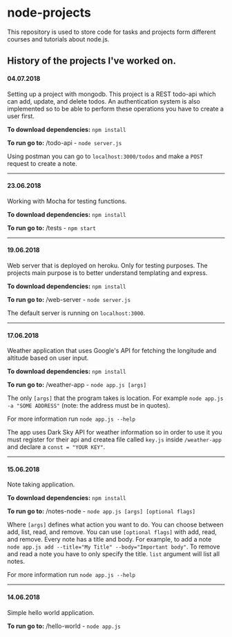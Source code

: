 # node-projects

This repository is used to store code for tasks and projects form different courses and tutorials about node.js.

## History of the projects I've worked on.

#### 04.07.2018
Setting up a project with mongodb. This project is a REST todo-api which can add, update, and delete todos. An authentication system is also implemented so to be able to perform these operations you have to create a user first.

__To download dependencies:__ `npm install`

__To run go to:__ /todo-api - `node server.js`

Using postman you can go to `localhost:3000/todos` and make a `POST` request to create a note.

---
#### 23.06.2018
Working with Mocha for testing functions.

__To download dependencies:__ `npm install`

__To run go to:__ /tests - `npm start`

---

#### 19.06.2018
Web server that is deployed on heroku. Only for testing purposes. The projects main purpose is to better understand templating and express.

__To download dependencies:__ `npm install`

__To run go to:__ /web-server - `node server.js`

The default server is running on `localhost:3000`.

---

#### 17.06.2018
Weather application that uses Google's API for fetching the longitude and altitude based on user input.

__To download dependencies:__ `npm install`

__To run go to:__ /weather-app - `node app.js [args]`

The only `[args]` that the program takes is location. For example `node app.js -a "SOME ADDRESS"` (note: the address must be in quotes).

For more information run `node app.js --help`

The app uses Dark Sky API for weather information so in order to use it you must register for their api and createa file called `key.js` inside `/weather-app` and declare a `const = "YOUR KEY"`.

---

#### 15.06.2018
Note taking application.

__To download dependencies:__ `npm install`

__To run go to:__ /notes-node - `node app.js [args] [optional flags]`

Where `[args]` defines what action you want to do. You can choose between add, list, read, and remove. You can use `[optional flags]` with add, read, and remove. Every note has a title and body. For example, to add a note `node app.js add --title="My Title" --body="Important body"`. To remove and read a note you have to only specify the title. `list` argument will list all notes.

For more information run `node app.js --help`

---
#### 14.06.2018
Simple hello world application.

__To run go to:__ /hello-world - `node app.js`
